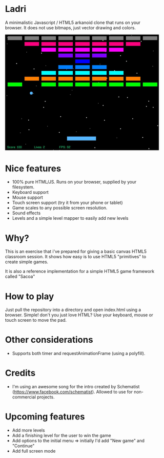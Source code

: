 # Ladri
A minimalistic Javascript / HTML5 arkanoid clone that runs on your browser. It does not
use bitmaps, just vector drawing and colors.

![Screenshot](/doc/screenshot.jpg?raw=true "Isn't it cute?")

# Nice features

* 100% pure HTML/JS. Runs on your browser, supplied by your filesystem.
* Keyboard support
* Mouse support
* Touch screen support (try it from your phone or tablet)
* Game scales to any possible screen resolution.
* Sound effects
* Levels and a simple level mapper to easily add new levels

# Why?
This is an exercise that i've prepared for giving a basic canvas HTML5 classroom session. It shows how easy is to use
HTML5 "primitives" to create simple games.

It is also a reference implementation for a simple HTML5 game framework called "Sacoa"

# How to play
Just pull the repository into a directory and open index.html using a browser. Simple! don't you just love HTML?
Use your keyboard, mouse or touch screen to move the pad.

# Other considerations

* Supports both timer and requestAnimationFrame (using a polyfill).

# Credits

* I'm using an awesome song for the intro created by Schematist (https://www.facebook.com/schematist). Allowed to use for non-commercial projects.

# Upcoming features

* Add more levels
* Add a finishing level for the user to win the game
* Add options to the initial menu => initially I'd add "New game" and "Continue"
* Add full screen mode